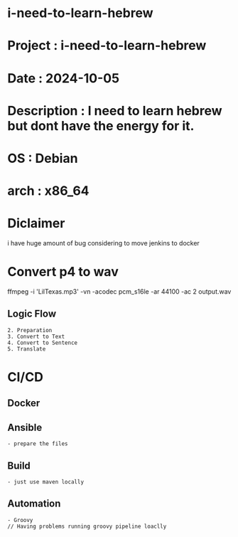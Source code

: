 # i-need-to-learn-hebrew
# Project : i-need-to-learn-hebrew
# Date : 2024-10-05
# Description : I need to learn hebrew but dont have the energy for it.
# OS : Debian 
# arch : x86_64

# Diclaimer 
i have huge amount of bug 
considering to move jenkins to docker

# Convert p4 to wav
ffmpeg -i 'LilTexas.mp3' -vn -acodec pcm_s16le -ar 44100 -ac 2 output.wav


## Logic Flow 
<!--   1. Recording
        - Pulse Audio for raspie only
        // forget about this part
-->
    2. Preparation 
    3. Convert to Text
    4. Convert to Sentence
    5. Translate

# CI/CD

## Docker 
<!-- 
    - "docker buildx create --use"
    - "export DOCKER_BUILDKIT=1"
    // forget about raspie for now
-->
## Ansible 
    - prepare the files
## Build
    - just use maven locally
## Automation
    - Groovy
    // Having problems running groovy pipeline loaclly


